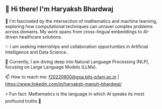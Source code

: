 <!---- 👋 Hi there! I'm Haryaksh Bhardwaj

- 👀 I'm fascinated by the intersection of mathematics and machine learning, exploring how computational approaches can solve complex problems across domains. My work spans from cross-lingual embeddings to AI-driven healthcare solutions.

- 🚀 I’m currently diving deep into Natural Language Processing, with a focus on Large Language Models (LLMs), Retrieval-Augmented Generation (RAG), and Explainable AI (XAI).

- 💞️ I’m looking to collaborate on projects involving LLMs, hallucination analysis, and retrieval-based architectures for more reliable and interpretable AI.

- 📫 How to reach me: f20220900@goa.bits-pilani.ac.in

- ⚡ Fun fact: Mathematics is the language in which AI speaks its most profound truths 📐 --->



## 👋 Hi there! I'm Haryaksh Bhardwaj  

👀 I'm fascinated by the intersection of mathematics and machine learning, exploring how computational techniques can unravel complex problems across domains. My work spans from cross-lingual embeddings to AI-driven healthcare solutions. 

✨ I am seeking internships and collaboration opportunities in Artificial Intelligence and Data Science.. 

💞️ Currently, I am diving deep into Natural Language Processing (NLP), focusing on Large Language Models (LLMs). 

📫 How to reach me: f20220900@goa.bits-pilani.ac.in | https://www.linkedin.com/in/haryaksh-manuh-bhardwaj/ 

⚡ Fun fact: Mathematics is the language in which AI speaks its most profound truths 📐


<!---
- 👋 Hi, I’m @Haryaksh1
- 👀 I’m interested in ...
- 🌱 I’m currently learning ...
- 💞️ I’m looking to collaborate on ...
- 📫 How to reach me ...
--->

<!---
Haryaksh1/Haryaksh1 is a ✨ special ✨ repository because its `README.md` (this file) appears on your GitHub profile.
You can click the Preview link to take a look at your changes.
--->
